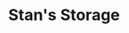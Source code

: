 ---
title: "Stan's Storage"
url: /albertville/stans-storage-labeaux-avenue-northeast-2/
shop: storage rental
---